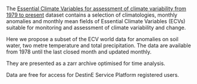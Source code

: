 The [Essential Climate Variables for assessment of climate variability from 1979 to present](https://confluence.ecmwf.int/display/CKB/Essential+Climate+Variables+for+assessment+of+climate+variability+from+1979+to+present%3A+Product+user+guide) dataset contains 
a selection of climatologies, monthly anomalies and monthly mean fields of 
Essential Climate Variables (ECVs) suitable for monitoring and assessment of climate variability and change. 

<!---Selection criteria are based on accuracy and temporal consistency on monthly to decadal time scales. 
The ECV data products in this set have been estimated from climate reanalyses ERA-Interim and ERA5, 
and, depending on the source, may have been adjusted to account for biases and other known deficiencies. 

Data sources and adjustment methods used are described in the Product User Guide, as are various particulars
such as the baseline periods used to calculate monthly climatologies and the corresponding anomalies. 

The statistics provided are monthly average fields, climatologies and anomalies, 
as well as 12-month running mean anomalies.

Climatologies and anomalies are calculated with respect to two reference periods

1. 1981-2010 (ERA5 and ERA-Int) and 
2. 1991-2020 (ERA5 only).

The C3S monthly climate bulletin (https://climate.copernicus.eu/climate-bulletins) provides
an assessment of the monthly state of the climate with an emphasis on the European geographical domain. 
This data record is used as the basis for these monthly bulletins.--->

Here we propose a subset of the ECV world data for anomalies on soil water, two metre temperature and total precipitation. The data are available from 1978 until the last closed month and updated monthly.

They are presented as a zarr archive optimised for time analysis.

Data are free for access for DestinE Service Platform registered users.
